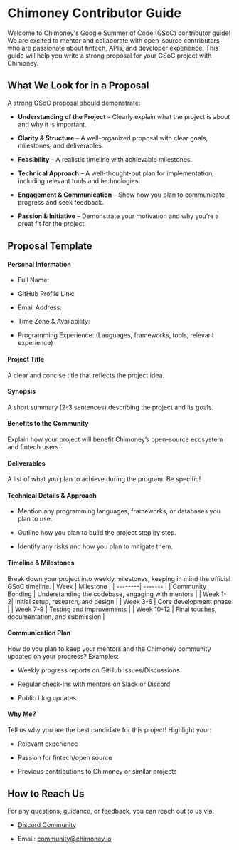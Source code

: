 # Chimoney Contributor Guide

Welcome to Chimoney's Google Summer of Code (GSoC) contributor guide! We are excited to mentor and collaborate with open-source contributors who are passionate about fintech, APIs, and developer experience. This guide will help you write a strong proposal for your GSoC project with Chimoney.

## What We Look for in a Proposal

A strong GSoC proposal should demonstrate:

- **Understanding of the Project** – Clearly explain what the project is about and why it is important.

- **Clarity & Structure** – A well-organized proposal with clear goals, milestones, and deliverables.

- **Feasibility** – A realistic timeline with achievable milestones.

- **Technical Approach** – A well-thought-out plan for implementation, including relevant tools and technologies.

- **Engagement & Communication** – Show how you plan to communicate progress and seek feedback.

- **Passion & Initiative** – Demonstrate your motivation and why you’re a great fit for the project.

## Proposal Template

#### Personal Information

- Full Name:

- GitHub Profile Link:

- Email Address:

- Time Zone & Availability:

- Programming Experience: (Languages, frameworks, tools, relevant experience)

#### Project Title

A clear and concise title that reflects the project idea.

#### Synopsis

A short summary (2-3 sentences) describing the project and its goals.

#### Benefits to the Community

Explain how your project will benefit Chimoney’s open-source ecosystem and fintech users.

#### Deliverables

A list of what you plan to achieve during the program. Be specific!

#### Technical Details & Approach

- Mention any programming languages, frameworks, or databases you plan to use.

- Outline how you plan to build the project step by step.

- Identify any risks and how you plan to mitigate them.

#### Timeline & Milestones

Break down your project into weekly milestones, keeping in mind the official GSoC timeline.
| Week    | Milestone |
| --------| ------- |
| Community Bonding | Understanding the codebase, engaging with mentors    |
| Week 1-2| Initial setup, research, and design     |
| Week 3-6   | Core development phase    |
| Week 7-9   | Testing and improvements    |
| Week 10-12   | Final touches, documentation, and submission    |







#### Communication Plan

How do you plan to keep your mentors and the Chimoney community updated on your progress? Examples:

- Weekly progress reports on GitHub Issues/Discussions

- Regular check-ins with mentors on Slack or Discord

- Public blog updates

#### Why Me?

Tell us why you are the best candidate for this project! Highlight your:

- Relevant experience

- Passion for fintech/open source

- Previous contributions to Chimoney or similar projects

## How to Reach Us

For any questions, guidance, or feedback, you can reach out to us via:


- [Discord Community](https://discord.gg/99CF9k3R)

- Email: community@chimoney.io

